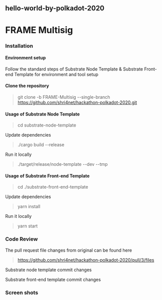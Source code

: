 ## hello-world-by-polkadot-2020
# FRAME Multisig

### Installation

#### Environment setup
Follow the standard steps of Substrate Node Template & Substrate Front-end Template for environment and tool setup


#### Clone the repository
> git clone -b FRAME-Multisig --single-branch https://github.com/shri4net/hackathon-polkadot-2020.git


#### Usage of Substrate Node Template

> cd substrate-node-template

Update dependencies
> ./cargo build --release

Run it locally
> ./target/release/node-template --dev --tmp

#### Usage of Substrate Front-end Template

> cd ./substrate-front-end-template

Update dependencies
> yarn install

Run it locally
> yarn start

### Code Review
The pull request file changes from original can be found here
> https://github.com/shri4net/hackathon-polkadot-2020/pull/3/files

Substrate node template commit changes
> 

Substrate front-end template commit changes
> 


### Screen shots




